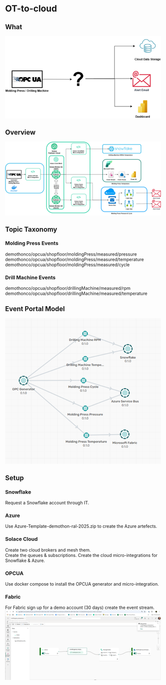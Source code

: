 # OT-to-cloud

## What 
![image](What.png)

## Overview
![image](how2.png)

## Topic Taxonomy
### Molding Press Events
demothonco/opcua/shopfloor/moldingPress/measured/pressure
demothonco/opcua/shopfloor/moldingPress/measured/temperature 
demothonco/opcua/shopfloor/moldingPress/measured/cycle

### Drill Machine Events
demothonco/opcua/shopfloor/drillingMachine/measured/rpm
demothonco/opcua/shopfloor/drillingMachine/measured/temperature

## Event Portal Model
![image](EventPortalModel.png)

## Setup

### Snowflake
Request a Snowflake account through IT.

### Azure  
Use Azure-Template-demothon-ral-2025.zip to create the Azure artefects.

### Solace Cloud
Create two cloud brokers and mesh them.  
Create the queues & subscriptions.
Create the cloud micro-integrations for Snowflake & Azure.

### OPCUA 
Use docker compose to install the OPCUA generator and micro-integration.

### Fabric
For Fabric sign up for a demo account (30 days) create the event stream.
![image](EventStream.PNG)

